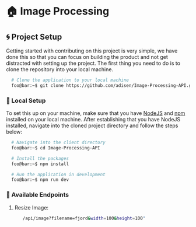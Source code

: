# :house: **Image Processing**

## :cyclone: **Project Setup**

Getting started with contributing on this project is very simple, we have done this so that you can focus on building the product and not get distracted with setting up the project.
The first thing you need to do is to clone the repository into your local machine.

```bash
  # Clone the application to your local machine
  foo@bar:~$ git clone https://github.com/adisen/Image-Processing-API.git
```

### :snail: Local Setup

To set this up on your machine, make sure that you have [NodeJS](https://nodejs.org) and [npm](https://npmjs.com) installed on your local machine. After establishing that you have NodeJS installed, navigate into the cloned project directory and follow the steps below:

```bash
  # Navigate into the client directory
  foo@bar:~$ cd Image-Processing-API

  # Install the packages
  foo@bar:~$ npm install

  # Run the application in development
  foo@bar:~$ npm run dev
```

### :snail: Available Endpoints

1. Resize Image:

   ```bash
      /api/image?filename=fjord&width=100&height=100"
   ```
